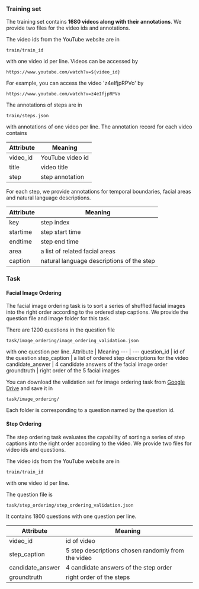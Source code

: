 ### Training set
The training set contains **1680 videos along with their annotations**. We provide two files for the video ids and annotations.

The video ids from the YouTube website are in
```
train/train_id
```
with one video id per line. Videos can be accessed by
```
https://www.youtube.com/watch?v=${video_id}
```
For example, you can access the video 'z4eIfjpRPVo' by
```
https://www.youtube.com/watch?v=z4eIfjpRPVo
```

The annotations of steps are in
```
train/steps.json
```
with annotations of one video per line. The annotation record for each video contains

Attribute | Meaning
---|---
video_id | YouTube video id
title     | video title
step     | step annotation

For each step, we provide annotations for temporal boundaries, facial areas and natural language descriptions.

Attribute | Meaning
--- | ---
key | step index
startime | step start time
endtime  | step end time
area     | a list of related facial areas
caption  | natural language descriptions of the step

### Task
#### Facial Image Ordering
The facial image ordering task is to sort a series of shuffled facial images into the right order according to the ordered step captions.
We provide the question file and image folder for this task. 


There are 1200 questions in the question file
```
task/image_ordering/image_ordering_validation.json
```
with one question per line.
Attribute | Meaning
--- | ---
question_id | id of the question
step_caption  | a list of ordered step descriptions for the video
candidate_answer    | 4 candidate answers of the facial image order
groundtruth  | right order of the 5 facial images 

You can download the validation set for image ordering task from
[Google Drive](https://drive.google.com/open?id=1-Wb5gbIIV6H75Pk1NjYdKATYZ1uitI99) and save it in
```
task/image_ordering/
```
Each folder is corresponding to a question named by the question id.


#### Step Ordering
The step ordering task evaluates the capability of sorting a series of step captions into the right order according to the video. We provide two files for video ids and questions.

The video ids from the YouTube website are in
```
train/train_id
```
with one video id per line.

The question file is 
```
task/step_ordering/step_ordering_validation.json
```
It contains 1800 questions with one question per line.

Attribute | Meaning
--- | ---
video_id | id of video
step_caption | 5 step descriptions chosen randomly from the video
candidate_answer | 4 candidate answers of the step order
groundtruth | right order of the steps
